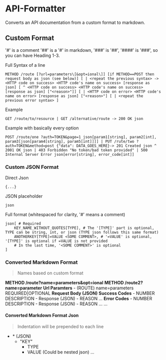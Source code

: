 # API-Formatter
Converts an API documentation from a custom format to markdown.

## Custom Format
'#' is a comment
'##' is a '#' in markdown, '###' is '##', '####' is '###', so you can have Heading 1-3.

Full Syntax of a line
```
METHOD /route [?url=parameters\[&opt=ional\]] [if METHOD==POST then request body as json (see below)] [ | <repeat the previous syntax> -> <HTTP code on success> <HTTP code's name on success> [response as json] [ ^ <HTTP code on success> <HTTP code's name on success> [response as json] ["<reason>"]] [ | <HTTP code on error> <HTTP code's name on error> [response as json] ["<reason>"] [ | <repeat the previous error syntax> ]
```
Example
```
GET /route/to/resource | GET /alternative/route -> 200 OK json
```
Example with basically every option
```
POST /route/one ?auth=TOKEN&page=1 json[param1[string], param2[int], param3[json[param4[string], param5[int]]]] | PUT /rute/two ?auth=TOKEN&method=post {"data": DATA_GOES_HERE}-> 201 Created json ^ 2001 OK json | 403 Forbidden "No token/bad token provided" | 500 Internal Server Error json[error[string], error_code[int]]
```

### Custom JSON Format
Direct Json
```
{...}
```
JSON placeholder
```
json
```
Full format (whitespaced for clarity, '#' means a comment)
```
json[ # Required
	KEY_NAME_WITHOUT_QUOTES[TYPE], # The '[TYPE]' part is optional, TYPE can be string, int, or json (TYPE json follows this same format)
	ANOTHERKEY[TYPE]=VALUE <SOME COMMENT>, # '=VALUE' is optional, '[TYPE]' is optional if =VALUE is not provided
	# In the last time, '<SOME COMMENT>' is optional
]
```

### Converted Markdown Format
> Names based on custom format

**METHOD /route?name=parameters&opt=ional** 
**METHOD /route2?name=parameter**
	**Url Paramters**
		- (ROUTE) name=parameters REQUIRED|OPTIONAL
	**Request Body (JSON)**
	**Success Codes**
		- NUMBER DESCRIPTION
			- Response (JSON)
			- REASON
		...
	**Error Codes**
		- NUMBER DESCRIPTION
			- Response (JSON)
			- REASON
		...
...
#### Converted Markdown Format Json
> Indentation will be prepended to each line
- \* (JSON)
	- "KEY"
		- TYPE
		- VALUE (Could be nested json)
	...
